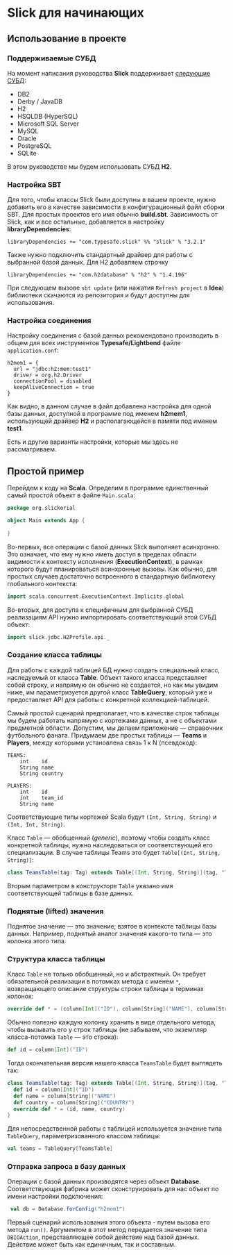 
# Slick для начинающих

## Использование в проекте

### Поддерживаемые СУБД

На момент написания руководства __Slick__ поддерживает [следующие СУБД](http://slick.lightbend.com/doc/3.2.1/supported-databases.html):

* DB2
* Derby / JavaDB
* H2
* HSQLDB (HyperSQL)
* Microsoft SQL Server
* MySQL
* Oracle
* PostgreSQL
* SQLite

В этом руководстве мы будем использовать СУБД __H2__.

### Настройка SBT

Для того, чтобы классы Slick были доступны в вашем проекте, нужно добавить его в качестве зависимости в
конфигурационный файл сборки SBT. Для простых проектов его имя обычно __build.sbt__. Зависимость от Slick,
как и все остальные, добавляется в настройку __libraryDependencies__:

```sbtshell
libraryDependencies += "com.typesafe.slick" %% "slick" % "3.2.1"
```

Также нужно подключить стандартный драйвер для работы с выбранной базой данных.
Для H2 добавляем строчку

```sbtshell
libraryDependencies += "com.h2database" % "h2" % "1.4.196"
```

При следующем вызове `sbt update` (или нажатия `Refresh project` в __Idea__) библиотеки скачаются из репозитория и будут доступны для использования.

### Настройка соединения 

Настройку соединения с базой данных рекомендовано производить в общем для всех инструментов __Typesafe/Lightbend__ файле `application.conf`:

```
h2mem1 = {
  url = "jdbc:h2:mem:test1"
  driver = org.h2.Driver
  connectionPool = disabled
  keepAliveConnection = true
}
```

Как видно, в данном случае в файл добавлена настройка для одной базы данных, доступной в программе под именем __h2mem1__,
использующей драйвер __H2__ и располагающейся в памяти под именем __test1__.

Есть и другие варианты настройки, которые мы здесь не рассматриваем.

## Простой пример

Перейдем к коду на __Scala__. Определим в программе единственный самый простой объект в файле `Main.scala`:

```scala
package org.slickorial

object Main extends App {
  
}
```

Во-первых, все операции с базой данных Slick выполняет асинхронно.
Это означает, что ему нужно иметь доступ в пределах области видимости к контексту исполнения (__ExecutionContext__),
в рамках которого будут планироваться асинхронные вызовы.
Как обычно, для простых случаев достаточно встроенного в стандартную библиотеку глобального контекста:

```scala
import scala.concurrent.ExecutionContext.Implicits.global
```

Во-вторых, для доступа к специфичным для выбранной СУБД реализациям API нужно импортировать соответствующий этой СУБД объект:

```scala
import slick.jdbc.H2Profile.api._
```

### Создание класса таблицы

Для работы с каждой таблицей БД нужно создать специальный класс, наследуемый от класса __Table__.
Объект такого класса представляет собой строку, и напрямую он обычно не создается,
но как мы увидим ниже, им параметризуется другой класс __TableQuery__,
который уже и предоставляет API для работы с конкретной коллекцией-таблицей.

Самый простой сценарий предполагает, что в качестве строк таблицы мы будем работать напрямую с кортежами данных, а не с объектами
предметной области. Допустим, мы делаем приложение &mdash; справочник футбольного фаната.
Придумаем две простых таблицы &mdash; __Teams__ и __Players__, между которыми установлена связь 1 к N (псевдокод):

```
TEAMS:
    int    id
    String name
    String country
    
PLAYERS:
    int    id
    int    team_id
    String name
``` 

Соответствующие типы кортежей Scala будут `(Int, String, String)` и `(Int, Int, String)`.

Класс `Table` &mdash; обобщенный (_generic_), поэтому чтобы создать класс конкретной таблицы, нужно наследоваться
от соответствующей его специализации. В случае таблицы Teams это будет `Table[(Int, String, String)]`:

```scala
class TeamsTable(tag: Tag) extends Table[(Int, String, String)](tag, "TEAMS")
```

Вторым параметром в конструкторе `Table` указано имя соответствующей таблицы в базе данных.

### Поднятые (lifted) значения

Поднятое значение &mdash; это значение, взятое в контексте таблицы базы данных. Например, поднятый аналог
значения какого-то типа &mdash; это колонка этого типа. 

### Структура класса таблицы

Класс `Table` не только обобщенный, но и абстрактный. Он требует обязательной реализации в потомках метода
с именем `*`, возвращающего описание структуры строки таблицы в терминах колонок:

```scala
override def * = (column[Int]("ID"), column[String]("NAME"), column[String]("COUNTRY"))
```

Обычно полезно каждую колонку хранить в виде отдельного метода, чтобы вызывать его у строк таблицы
(не забываем, что экземпляр класса-потомка `Table` &mdash; это строка):

```scala
def id = column[Int]("ID")
```

Тогда окончательная версия нашего класса `TeamsTable` будет выглядеть так:

```scala
class TeamsTable(tag: Tag) extends Table[(Int, String, String)](tag, "TEAMS") {
  def id = column[Int]("ID")
  def name = column[String]("NAME")
  def country = column[String]("COUNTRY")
  override def * = (id, name, country)
}
```

Для непосредственной работы с таблицей используется значение типа `TableQuery`, параметризованного классом таблицы:

```scala
val teams = TableQuery[TeamsTable]
```

### Отправка запроса в базу данных

Операции с базой данных производятся через объект __Database__.
Соответствующая фабрика может сконструировать для нас объект по имени настройки подключения: 

```scala
 val db = Database.forConfig("h2mem1")
```

Первый сценарий использования этого объекта - путем вызова его метода `run()`. Аргументом в этот
метод передается значение типа `DBIOAction`, представляющее собой действие над базой данных.
Действие может быть как единичным, так и составным.